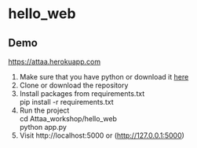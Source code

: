# hello_web

## Demo 

https://attaa.herokuapp.com

1) Make sure that you have python or download it [here](https://www.python.org/downloads) 
2) Clone or download the repository 
3) Install packages from requirements.txt  
pip install -r requirements.txt 
4) Run the project    
cd Attaa_workshop/hello_web      
python app.py   
5) Visit http://localhost:5000 or (http://127.0.0.1:5000)
